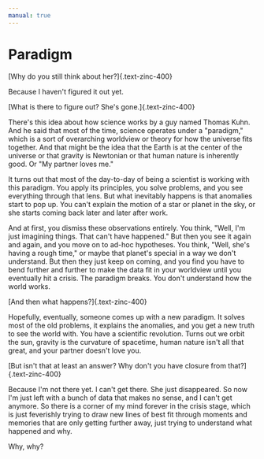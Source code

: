 ```yaml
---
manual: true
---
```


# Paradigm

[Why do you still think about her?]{.text-zinc-400}

Because I haven't figured it out yet.

[What is there to figure out? She's gone.]{.text-zinc-400}

There's this idea about how science works by a guy named Thomas Kuhn. And he said that most of the time, science operates under a "paradigm," which is a sort of overarching worldview or theory for how the universe fits together. And that might be the idea that the Earth is at the center of the universe or that gravity is Newtonian or that human nature is inherently good. Or "My partner loves me."

It turns out that most of the day-to-day of being a scientist is working with this paradigm. You apply its principles, you solve problems, and you see everything through that lens. But what inevitably happens is that anomalies start to pop up. You can't explain the motion of a star or planet in the sky, or she starts coming back later and later after work.

And at first, you dismiss these observations entirely. You think, "Well, I'm just imagining things. That can't have happened." But then you see it again and again, and you move on to ad-hoc hypotheses. You think, "Well, she's having a rough time," or maybe that planet's special in a way we don't understand. But then they just keep on coming, and you find you have to bend further and further to make the data fit in your worldview until you eventually hit a crisis. The paradigm breaks. You don't understand how the world works.

[And then what happens?]{.text-zinc-400}

Hopefully, eventually, someone comes up with a new paradigm. It solves most of the old problems, it explains the anomalies, and you get a new truth to see the world with. You have a scientific revolution. Turns out we orbit the sun, gravity is the curvature of spacetime, human nature isn't all that great, and your partner doesn't love you.

[But isn't that at least an answer? Why don't you have closure from that?]{.text-zinc-400}

Because I'm not there yet. I can't get there. She just disappeared. So now I'm just left with a bunch of data that makes no sense, and I can't get anymore. So there is a corner of my mind forever in the crisis stage, which is just feverishly trying to draw new lines of best fit through moments and memories that are only getting further away, just trying to understand what happened and why.

Why, why?
